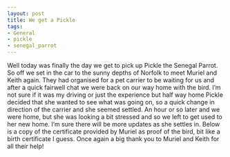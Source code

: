 ```yaml
---
layout: post
title: We get a Pickle
tags:
- General
- pickle
- senegal_parrot
---
```

Well today was finally the day we get to pick up Pickle the Senegal Parrot.
So off we set in the car to the sunny depths of Norfolk to meet Muriel and Keith again. They had organised for a pet carrier to be waiting for us and after a quick fairwell chat we were back on our way home with the bird.
I’m not sure if it was my driving or just the experience but half way home Pickle decided that she wanted to see what was going on, so a quick change in direction of the carrier and she seemed settled.
An hour or so later and we were home, but she was looking a bit stressed and so we left to get used to her new home. I’m sure there will be more updates as she settles in. Below is a copy of the certificate provided by Muriel as proof of the bird, bit like a birth certificate I guess.
Once again a big thank you to Muriel and Keith for all their help!
